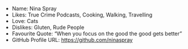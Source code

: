 - Name: Nina Spray 
- Likes: True Crime Podcasts, Cooking, Walking, Travelling
- Love: Cats
- Dislikes: Gluten, Rude People
- Favourite Quote: “When you focus on the good the good gets better” 
- GitHub Profile URL: https://github.com/ninaspray 
